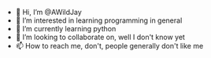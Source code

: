 - 👋 Hi, I’m @AWildJay
- 👀 I’m interested in learning programming in general
- 🌱 I’m currently learning python
- 💞️ I’m looking to collaborate on, well I don't know yet
- 📫 How to reach me, don't, people generally don't like me

<!---
AWildJay/AWildJay is a ✨ special ✨ repository because its `README.md` (this file) appears on your GitHub profile.
You can click the Preview link to take a look at your changes.
--->
